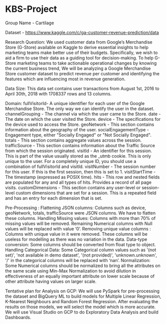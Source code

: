 # KBS-Project

Group Name - Cartilage

Dataset - https://www.kaggle.com/c/ga-customer-revenue-prediction/data

Research Question:
We used customer data from Google’s Merchandise Store (G-Store) available on Kaggle to derive essential insights to help marketing teams make better use of their budgets. Specifically, we wish to aid a firm to use their data as a guiding tool for decision-making. To help G-Store marketing teams to take actionable operational changes by knowing the current business trend, We will be analyzing a Google Merchandise Store customer dataset to predict revenue per customer and identifying the features which are influencing most in revenue generation. 

Data Size: 
This data set contains user transactions from August 1st, 2016 to April 30th, 2018 with 1708337 rows and 13 columns. 

Domain:
fullVisitorId- A unique identifier for each user of the Google Merchandise Store. The only way we can identify the user in the dataset.
channelGrouping - The channel via which the user came to the Store.
date - The date on which the user visited the Store.
device - The specifications for the device used to access the Store.
geoNetwork - This section contains information about the geography of the user.
socialEngagementType - Engagement type, either "Socially Engaged" or "Not Socially Engaged".
 totals - This section contains aggregate values across the session.
trafficSource - This section contains information about the Traffic Source from which the session originated.
visitId - An identifier for this session. This is part of the value usually stored as the _utmb cookie. This is only unique to the user. For a completely unique ID, you should use a combination of fullVisitorId and visitId.
visitNumber - The session number for this user. If this is the first session, then this is set to 1.
visitStartTime - The timestamp (expressed as POSIX time).
hits - This row and nested fields are populated for any and all types of hits. Provides a record of all page visits.
customDimensions - This section contains any user-level or session-level custom dimensions that are set for a session. This is a repeated field and has an entry for each dimension that is set.

Pre-Processing : 
Flattening JSON columns: Columns such as device, geoNetwork, totals, trafficSource were JSON columns. We have to flatten these columns.
Handling Missing values: Columns with more than 70% of missing values will be removed. Remaining Numerical columns with Null values will be replaced with value ‘0’.
Removing unique value columns : Columns with unique value in it were removed. These columns will be useless for modelling as there was no variation in the data.
Data-type conversion: Some columns should be converted from float type to object.
Handling Categorical Data: Some Categorical column values such as '(not set)', 'not available in demo dataset', '(not provided)', 'unknown.unknown', '/' in the categorical columns will be replaced with ‘nan’. 
Normalization: Some Numerical columns should be normalized to bring all the attributes on the same scale using Min-Max Normalization to avoid  dilution in effectiveness of an equally important attribute on lower scale because of other attribute having values on larger scale. 

Tentative plan for Analysis on GCP:
We will use PySpark for pre-processing the dataset and BigQuery ML to build models for Multiple Linear Regression, K-Nearest Neighbours and Random Forest Regression. After evaluating the results on those models, we will select the model which is more accurate. We will use Visual Studio on GCP to do Exploratory Data Analysis and build Dashboards.


